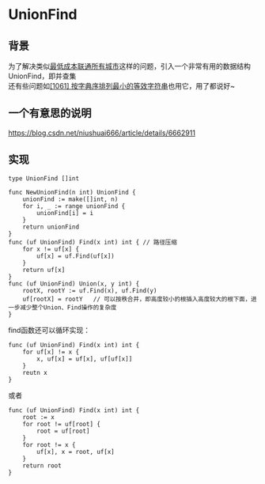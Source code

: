 # UnionFind
## 背景
为了解决类似[最低成本联通所有城市](solutions/connecting-cities-with-minimum-cost/d.go)这样的问题，引入一个非常有用的数据结构UnionFind，即并查集<br>
还有些问题如[[1061] 按字典序排列最小的等效字符串](../solutions/lexicographically-smallest-equivalent-string/readme.md)也用它，用了都说好~
## 一个有意思的说明
https://blog.csdn.net/niushuai666/article/details/6662911
## 实现
```
type UnionFind []int

func NewUnionFind(n int) UnionFind {
	unionFind := make([]int, n)
	for i, _ := range unionFind {
		unionFind[i] = i
	}
	return unionFind
}
func (uf UnionFind) Find(x int) int { // 路径压缩
	for x != uf[x] {
		uf[x] = uf.Find(uf[x])
	}
	return uf[x]
}
func (uf UnionFind) Union(x, y int) {
    rootX, rootY := uf.Find(x), uf.Find(y)
	uf[rootX] = rootY   // 可以按秩合并，即高度较小的根插入高度较大的根下面，进一步减少整个Union、Find操作的复杂度
}
```
find函数还可以循环实现：
```
func (uf UnionFind) Find(x int) int {
    for uf[x] != x {
        x, uf[x] = uf[x], uf[uf[x]]
    }
    reutn x
}
```
或者
```
func (uf UnionFind) Find(x int) int {
    root := x
    for root != uf[root] {
        root = uf[root]
    }
    for root != x {
        uf[x], x = root, uf[x]
    }
    return root
}
```